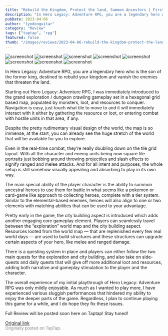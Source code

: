 ```yaml
---
title: "Rebuild the Kingdom, Protect the land, Summon Ancestors | First Impressions - Hero Legacy"
description: "In Hero Legacy: Adventure RPG, you are a legendary hero who is the son of the former king, destined to rebuild your kingdom and vanish the enemies that threaten the land."
pubDate: 2023-04-06
author: "lyndonguitar"
category: "Review"
tags: ["taptap", "rpg"]
featured: false
thumb: "/images/reviews/2023-04-06-rebuild-the-kingdom-protect-the-land-summon-ancestors--first-impressions---hero-legacy-0.avif"
---
```


<div class="gallery">
  <img src="/images/reviews/2023-04-06-rebuild-the-kingdom-protect-the-land-summon-ancestors--first-impressions---hero-legacy-0.avif" alt="screenshot" />
  <img src="/images/reviews/2023-04-06-rebuild-the-kingdom-protect-the-land-summon-ancestors--first-impressions---hero-legacy-1.avif" alt="screenshot" />
  <img src="/images/reviews/2023-04-06-rebuild-the-kingdom-protect-the-land-summon-ancestors--first-impressions---hero-legacy-2.avif" alt="screenshot" />
  <img src="/images/reviews/2023-04-06-rebuild-the-kingdom-protect-the-land-summon-ancestors--first-impressions---hero-legacy-3.avif" alt="screenshot" />
  <img src="/images/reviews/2023-04-06-rebuild-the-kingdom-protect-the-land-summon-ancestors--first-impressions---hero-legacy-4.avif" alt="screenshot" />
  <img src="/images/reviews/2023-04-06-rebuild-the-kingdom-protect-the-land-summon-ancestors--first-impressions---hero-legacy-5.avif" alt="screenshot" />
  <img src="/images/reviews/2023-04-06-rebuild-the-kingdom-protect-the-land-summon-ancestors--first-impressions---hero-legacy-6.avif" alt="screenshot" />
  <img src="/images/reviews/2023-04-06-rebuild-the-kingdom-protect-the-land-summon-ancestors--first-impressions---hero-legacy-7.avif" alt="screenshot" />
</div>

In Hero Legacy: Adventure RPG, you are a legendary hero who is the son of the former king, destined to rebuild your kingdom and vanish the enemies that threaten the land.

Starting out Hero Legacy: Adventure RPG, I was immediately introduced to the grand exploration / dungeon crawling gameplay set in a hexagonal grid based map, populated by monsters, loot, and resources to conquer. Navigation is easy, just touch what tile to move to and it will immediately interact with it either by gathering the resource or loot, or entering combat with hostile units in that area, if any.

Despite the pretty rudimentary visual design of the world, the map is so immense, at the start, you can already see the huge stretch of the world that will be available for you to explore.

Even in the real-time combat, they’re really doubling down on the tile grid layout. With all the character and enemy units being now square tile portraits just bobbing around throwing projectiles and slash effects to signify ranged and melee attacks. And for all intent and purposes, the whole setup is still somehow visually appealing and absorbing to play in its own way.

The main special ability of the player character is the ability to summon ancestral heroes to use them for battle in what seems like a pokemon or card-game like approach to collecting heroes, complete with a tier system. Similar to the elemental-based enemies, heroes will also align to one or two elements with matching abilities that can be used to your advantage.

Pretty early in the game, the city building aspect is introduced which adds another engaging core gameplay element. Players can seamlessly travel between the  “exploration” world map and the city building aspect. Resources looted from the world map  — that are replenished every few real world days —  are used to build structures and these structures can upgrade certain aspects of your hero, like melee and ranged damage.

There is a questing system in place and players can either follow the two main quests for the exploration and city building, and also take on side-quests and daily quests that will give off more additional loot and resources, adding both narrative and gameplay stimulation to the player and the character.

The overall experience of my initial playthrough of Hero Legacy: Adventure RPG was only mildly enjoyable. As much as I wanted to play more, I have experienced various sluggish performances that hindered my ability to enjoy the deeper parts of the game. Regardless, I plan to continue playing this game for a while, and I do hope they fix these issues.

Full Review will be posted soon here on Taptap! Stay tuned!

[Original link](https://www.taptap.io/post/5024878)<br><span style="font-size: 0.95em; color: #888;">Originally posted on TapTap.</span>
